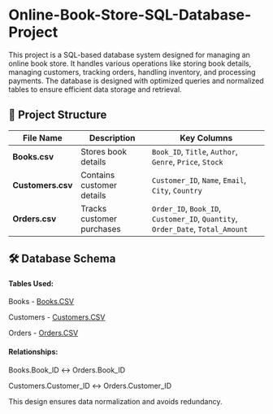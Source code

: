 # Online-Book-Store-SQL-Database-Project
This project is a SQL-based database system designed for managing an online book store. It handles various operations like storing book details, managing customers, tracking orders, handling inventory, and processing payments. The database is designed with optimized queries and normalized tables to ensure efficient data storage and retrieval.

## 📂 Project Structure
| **File Name**     | **Description**           | **Key Columns**                                                                |
| ----------------- | ------------------------- | ------------------------------------------------------------------------------ |
| **Books.csv**     | Stores book details       | `Book_ID`, `Title`, `Author`, `Genre`, `Price`, `Stock`                        |
| **Customers.csv** | Contains customer details | `Customer_ID`, `Name`, `Email`, `City`, `Country`                              |
| **Orders.csv**    | Tracks customer purchases | `Order_ID`, `Book_ID`, `Customer_ID`, `Quantity`, `Order_Date`, `Total_Amount` |

## 🛠️ Database Schema

#### Tables Used:

Books - <a href= "https://github.com/AniruddhTiwari532/Online-Book-Store-SQL-Database-Project/blob/main/Books.csv">Books.CSV</a>

Customers - <a href= "https://github.com/AniruddhTiwari532/Online-Book-Store-SQL-Database-Project/blob/main/Customers.csv">Customers.CSV</a>

Orders - <a href= "https://github.com/AniruddhTiwari532/Hosital-Data-Analysis-Dashboard/blob/main/Hospital%20Emergency%20Room%20Data.csv">Orders.CSV</a>

#### Relationships:

Books.Book_ID ↔ Orders.Book_ID

Customers.Customer_ID ↔ Orders.Customer_ID

This design ensures data normalization and avoids redundancy.
